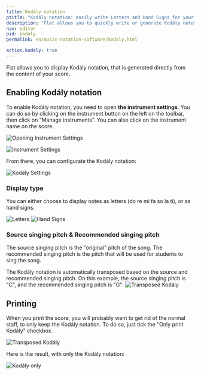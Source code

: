 ```yaml
---
title: Kodály notation
ptitle: "Kodály notation: easily write Letters and Hand Signs for your songs"
description: "Flat allows you to quickly write or generate Kodály notation using any existing written music notation. Discover how to get started with our Kodály feature."
nav: editor
pid: kodaly
permalink: en/music-notation-software/kodaly.html

action.kodaly: true
---
```


Flat allows you to display Kodály notation, that is generated directly from the content of your score. 

## Enabling Kodály notation

To enable Kodály notation, you need to open **the instrument settings**. You can do so by clicking on the instrument button on the left on the toolbar, then click on “Manage instruments”. You can also click on the instrument name on the score. 

![Opening Instrument Settings](/help/assets/img/editor/open-instrument-settings-kodaly.gif)

![Instrument Settings](/help/assets/img/editor/instrument-settings-kodaly.png)

From there, you can configurate the Kodály notation: 

![Kodaly Settings](/help/assets/img/editor/kodaly-settings.png)

### Display type
You can either choose to display notes as letters (do re mi fa so la ti), or as hand signs. 

![Letters](/help/assets/img/editor/kodaly-letters.png)
![Hand Signs](/help/assets/img/editor/kodaly-hand-signs.png)

### Source singing pitch & Recommended singing pitch
The source singing pitch is the "original" pitch of the song.
The recommended singing pitch is the pitch that will be used for students to sing the song. 

The Kodály notation is automatically transposed based on the source and recommended singing pitch. 
On this example, the source singing pitch is "C", and the recommended singing pitch is "G": 
![Transposed Kodály](/help/assets/img/editor/kodaly-transposed.png)

## Printing
When you print the score, you will probably want to get rid of the normal staff, to only keep the Kodály notation. To do so, just tick the "Only print Kodály" checkbox. 

![Transposed Kodály](/help/assets/img/editor/kodaly-print-settings.png)

Here is the result, with only the Kodály notation: 

![Kodály only](/help/assets/img/editor/kodaly-only.png)
